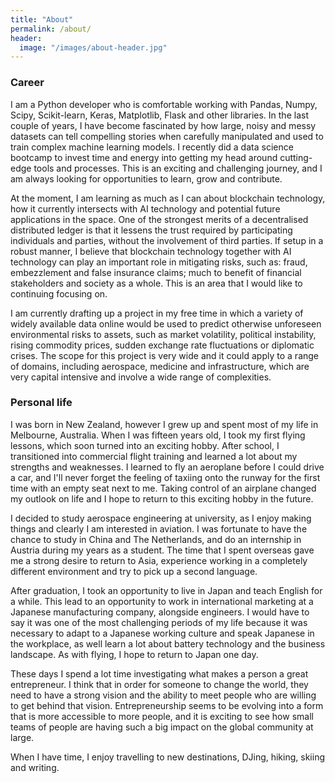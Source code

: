```yaml
---
title: "About"
permalink: /about/
header:
  image: "/images/about-header.jpg"
---
```

### Career
I am a Python developer who is comfortable working with Pandas, Numpy, Scipy, Scikit-learn, Keras, Matplotlib, Flask and other libraries. In the last couple of years, I have become fascinated by how large, noisy and messy datasets can tell compelling stories when carefully manipulated and used to train complex machine learning models. I recently did a data science bootcamp to invest time and energy into getting my head around cutting-edge tools and processes. This is an exciting and challenging journey, and I am always looking for opportunities to learn, grow and contribute.

At the moment, I am learning as much as I can about blockchain technology, how it currently intersects with AI technology and potential future applications in the space. One of the strongest merits of a decentralised distributed ledger is that it lessens the trust required by participating individuals and parties, without the involvement of third parties. If setup in a robust manner, I believe that blockchain technology together with AI technology can play an important role in mitigating risks, such as: fraud, embezzlement and false insurance claims; much to benefit of financial stakeholders and society as a whole. This is an area that I would like to continuing focusing on.

I am currently drafting up a project in my free time in which a variety of widely available data online would be used to predict otherwise unforeseen environmental risks to assets, such as market volatility, political instability, rising commodity prices, sudden exchange rate fluctuations or diplomatic crises. The scope for this project is very wide and it could apply to a range of domains, including aerospace, medicine and infrastructure, which are very capital intensive and involve a wide range of complexities.

### Personal life
I was born in New Zealand, however I grew up and spent most of my life in Melbourne, Australia. When I was fifteen years old, I took my first flying lessons, which soon turned into an exciting hobby. After school, I transitioned into commercial flight training and learned a lot about my strengths and weaknesses. I learned to fly an aeroplane before I could drive a car, and I'll never forget the feeling of taxiing onto the runway for the first time with an empty seat next to me. Taking control of an airplane changed my outlook on life and I hope to return to this exciting hobby in the future.

I decided to study aerospace engineering at university, as I enjoy making things and clearly I am interested in aviation. I was fortunate to have the chance to study in China and The Netherlands, and do an internship in Austria during my years as a student. The time that I spent overseas gave me a strong desire to return to Asia, experience working in a completely different environment and try to pick up a second language.

After graduation, I took an opportunity to live in Japan and teach English for a while. This lead to an opportunity to work in international marketing at a Japanese manufacturing company, alongside engineers. I would have to say it was one of the most challenging periods of my life because it was necessary to adapt to a Japanese working culture and speak Japanese in the workplace, as well learn a lot about battery technology and the business landscape. As with flying, I hope to return to Japan one day.

These days I spend a lot time investigating what makes a person a great entrepreneur. I think that in order for someone to change the world, they need to have a strong vision and the ability to meet people who are willing to get behind that vision. Entrepreneurship seems to be evolving into a form that is more accessible to more people, and it is exciting to see how small teams of people are having such a big impact on the global community at large.

When I have time, I enjoy travelling to new destinations, DJing, hiking, skiing and writing.
